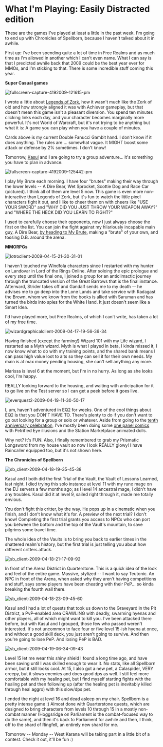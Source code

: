 # What I'm Playing: Easily Distracted edition

These are the games I've played at least a little in the past week. I'm going to end up with Chronicles of Spellborn, because I haven't talked about it in awhile.

First up: I've been spending quite a lot of time in Free Realms and as much time as I'm allowed in another which I can't even name. What I can say is that I predicted awhile back that 2009 could be the best year ever for MMOs, and I'm sticking to that. There is some incredible stuff coming this year.

**Super Casual games**

![fullscreen-capture-4192009-121615-pm](../uploads/2009/04/fullscreen-capture-4192009-121615-pm.jpg "fullscreen-capture-4192009-121615-pm")

I wrote a little about [Legends of Zork](../index.php/2009/04/17/achiever-games-legends-of-zork-and-progress-quest/), how it wasn't much like the Zork of old and how strongly aligned it was with Achiever gameplay, but that doesn't mean this game isn't a pleasant diversion. You spend ten minutes clicking links each day, and your character becomes marginally more powerful. It's not World of Warcraft, but it's not trying to be anything but what it is: A game you can play when you have a couple of minutes.

Cards above is my current Double Fanucci Gambit hand. I don't know if it does anything. The rules are ... somewhat vague. It MIGHT boost some attack or defense by 2% sometimes. I don't know!

Tomorrow, [Kasul](http://shatteredblog.wordpress.com) and I are going to try a group adventure... it's something you have to plan in advance.

![fullscreen-capture-4192009-125442-pm](../uploads/2009/04/fullscreen-capture-4192009-125442-pm.jpg "fullscreen-capture-4192009-125442-pm")

I play My Brute each morning. I have four "brutes" making their way through the lower levels -- A Dire Bear, Wet Sprocket, Scottie Dog and Race Car (pictured). I think all of them are level 5 now. This game is even more non-interactive than Legends of Zork, but it's fun to watch the little pixel characters fight it out, and I like to cheer them on with cheers like "USE YOUR SWORD" and "WHY DID YOU JUST THROW YOUR WEAPON AWAY?" and "WHERE THE HECK DID YOU LEARN TO FIGHT?"

I used to carefully choose their opponents, now I just always choose the first on the list. You can join the fight against my hilariously incapable main guy, A Dire Bear, [by heading to My Brute](http://a-dire-bear.mybrute.com/), making a "brute" of your own, and tossing D.B. around the arena.

**MMORPGs**

![lotroclient-2009-04-15-21-30-31-01](../uploads/2009/04/lotroclient-2009-04-15-21-30-31-01.jpg "lotroclient-2009-04-15-21-30-31-01")

I haven't touched my Windfola characters since I restarted with my hunter on Landovar in Lord of the Rings Online. After soloing the epic prologue and every step until the final one, I joined a group for an anticlimactic journey through the truncated version of the Great Barrows that is the final instance. Afterward, Strider takes off and Gandalf sends me to my death -- he advises me to go deep into the Lone Lands and take service with Radagast the Brown, whom we know from the books is allied with Saruman and has turned the birds into spies for the White Hand. It just doesn't seem like a Smart Idea.

I'd have played more, but Free Realms, of which I can't write, has taken a lot of my free time.

![wizardgraphicalclient-2009-04-17-19-56-36-34](../uploads/2009/04/wizardgraphicalclient-2009-04-17-19-56-36-34.jpg "wizardgraphicalclient-2009-04-17-19-56-36-34")

Having finished (except the farming!) Wizard 101 with my Life wizard, I restarted as a Myth wizard. Myth is what I played in beta, I kinda missed it, I now know what to do with my training points, and the shared bank means I can pass high value loot to alts so they can sell it for their own needs. My main is at max money pending housing, she can't sell anything any more.

Marissa is level 6 at the moment, but I'm in no hurry. As long as she looks cool, I'm happy.

REALLY looking forward to the housing, and waiting with anticipation for it to go live on the Test server so I can get a peek before it goes live.

![everquest2-2009-04-19-11-30-50-17](../uploads/2009/04/everquest2-2009-04-19-11-30-50-17.jpg "everquest2-2009-04-19-11-30-50-17")

I, um, haven't adventured in EQ2 for weeks. One of the cool things about EQ2 is that you DON'T HAVE TO. There's plenty to do if you don't want to go out looking for a group or solo or whatever. Aside from going to the [tenth anniversary celebration](../index.php/2009/04/17/happy-10th-birthday-everquest/), I've mostly been doing some [one panel comics](../index.php/category/general/humor/one-panel-comix/) with Petrified Eye illusions and the Station Marketplace animated dolls.

Why not? It's FUN. Also, I finally remembered to grab my Prismatic Longsword from my house vault so now I look REALLY glowy! I have Raincaller equipped too, but it's not shown here.

**The Chronicles of Spellborn**

![sb_client-2009-04-18-19-35-45-38](../uploads/2009/04/sb_client-2009-04-18-19-35-45-38.jpg "sb_client-2009-04-18-19-35-45-38")

Kasul and I both did the first Trial of the Vault, the Vault of Lessons Learned, last night. I died trying this solo instance at level 11 with my rune mage on the EU servers a few months ago; as I level 14 ancestral mage, I didn't have any troubles. Kasul did it at level 9, sailed right through it, made me totally envious.

You don't fight this critter, by the way. He pops up in a cinematic when you finish, and I don't know what it's for. A preview of the next trial? I don't know! Completing the first trial grants you access to NPCs who can port you between the bottom and the top of the Vault's mountain, to save pilgrims some travel time.

The whole idea of the Vaults is to bring you back to earlier times in the shattered realm's history, but the first trial is just telling you about how different critters attack.

![sb_client-2009-04-18-21-17-09-92](../uploads/2009/04/sb_client-2009-04-18-21-17-09-92.jpg "sb_client-2009-04-18-21-17-09-92")

In front of the Arena District in Quarterstone. This is a quick idea of the look and feel of the entire game. Massive, stylized -- I want to say Teutonic. An NPC in front of the Arena, when asked why they aren't having competitions and stuff, says some players have been cheating with their PeP... so kinda breaking the fourth wall there.

![sb_client-2009-04-18-23-09-45-60](../uploads/2009/04/sb_client-2009-04-18-23-09-45-60.jpg "sb_client-2009-04-18-23-09-45-60")

Kasul and I had a lot of quests that took us down to the Graveyard in the Pit District, a PvP-enabled area CRAWLING with deadly, swarming hyenas and other players, all of which might want to kill you. I've been attacked there before, but with Kasul and I grouped, those few who passed weren't interested. It's not uncommon to face four or five level 15-ish hyena at once, and without a good skill deck, you just aren't going to survive. And then you're going to lose PeP. And losing PeP is BAD.

![sb_client-2009-04-19-06-34-09-43](../uploads/2009/04/sb_client-2009-04-19-06-34-09-43.jpg "sb_client-2009-04-19-06-34-09-43")

Level 15 let me wear this shiny shield I found a long time ago, and have been saving until I was skilled enough to wear it. No stats, like all Spellborn armor, but it still looks cool. At 15, I also got a new pet, a Calaspider, VERY creepy, but it slows enemies and does good dps as well. I still feel more comfortable with my healing pet, but I find myself starting fights with the healing pet and then following up (after the healing pet is inevitably killed through heal aggro) with this slow/dps pet.

I ended the night at level 16 and dead asleep on my chair. Spellborn is a pretty intense game :) Almost done with Quarterstone quests, which are designed to bring characters from levels 10 through 15 in a mostly non-combat manner (Hoggsridge on Parliament is the combat-focused way to do the same), and then it's back to Parliament for awhile and then, I think, off to the shard of Ringfell, an entirely new shard for me.

Tomorrow -- Monday -- West Karana will be taking part in a little bit of a contest. Check it out, it'll be fun :)

